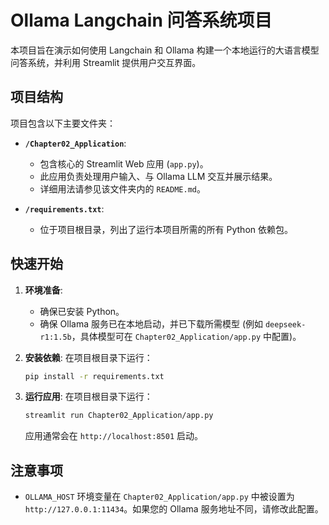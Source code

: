 # Ollama Langchain 问答系统项目

本项目旨在演示如何使用 Langchain 和 Ollama 构建一个本地运行的大语言模型问答系统，并利用 Streamlit 提供用户交互界面。

## 项目结构

项目包含以下主要文件夹：

*   **`/Chapter02_Application`**: 
    *   包含核心的 Streamlit Web 应用 (`app.py`)。
    *   此应用负责处理用户输入、与 Ollama LLM 交互并展示结果。
    *   详细用法请参见该文件夹内的 `README.md`。

*   **`/requirements.txt`**: 
    *   位于项目根目录，列出了运行本项目所需的所有 Python 依赖包。

## 快速开始

1.  **环境准备**: 
    *   确保已安装 Python。
    *   确保 Ollama 服务已在本地启动，并已下载所需模型 (例如 `deepseek-r1:1.5b`，具体模型可在 `Chapter02_Application/app.py` 中配置)。

2.  **安装依赖**: 
    在项目根目录下运行：
    ```bash
    pip install -r requirements.txt
    ```

3.  **运行应用**: 
    在项目根目录下运行：
    ```bash
    streamlit run Chapter02_Application/app.py
    ```
    应用通常会在 `http://localhost:8501` 启动。

## 注意事项
*   `OLLAMA_HOST` 环境变量在 `Chapter02_Application/app.py` 中被设置为 `http://127.0.0.1:11434`。如果您的 Ollama 服务地址不同，请修改此配置。 